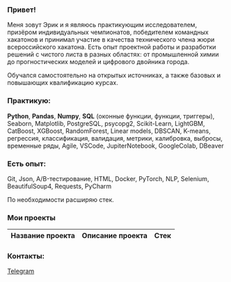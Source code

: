 ### Привет!

Меня зовут Эрик и я являюсь практикующим исследователем, призёром индивидуальных чемпионатов, победителем командных хакатонов и принимал участие в качества технического члена жюри всероссийского хакатона. 
Есть опыт проектной работы и разработки решений с чистого листа в разных областях: от промышленной химии до прогностических моделей и цифрового двойника города.

Обучался самостоятельно на открытых источниках, а также базовых и повышающих квалификацию курсах. 

### Практикую:
**Python**, **Pandas**, **Numpy**, **SQL** (оконные функции, функции, триггеры),  Seaborn, Matplotlib, PostgreSQL, psycopg2, Scikit-Learn, LightGBM, CatBoost, XGBoost, RandomForest, Linear models, DBSCAN, K-means, регрессия, классификация, валидация, метрики, калибровка, выбросы, временные ряды, Agile, VSCode, JupiterNotebook, GoogleColab, DBeaver

### Есть опыт:
Git, Json, A/B-тестирование, HTML, Docker, PyTorch, NLP, Selenium, BeautifulSoup4, Requests, PyCharm

По необходимости расширяю стек.


### Мои проекты
|Название проекта| Описание проекта| Стек|
|----------------|-----------------|-----|


### Контакты:
[Telegram](https://t.me/erikkagarmanov)
